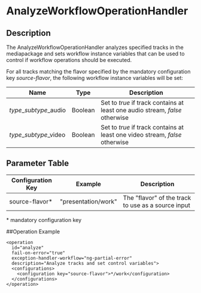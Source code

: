 # AnalyzeWorkflowOperationHandler

## Description
The AnalyzeWorkflowOperationHandler analyzes specified tracks in the mediapackage and sets workflow instance variables that
can be used to control if workflow operations should be executed.

For all tracks matching the flavor specified by the mandatory configuration key *source-flavor*,
the following workflow instance variables will be set:

|Name                  |Type   |Description                                                                 |
|----------------------|-------|----------------------------------------------------------------------------|
|*type*_*subtype*_audio|Boolean|Set to *true* if track contains at least one audio stream, *false* otherwise|
|*type*_*subtype*_video|Boolean|Set to *true* if track contains at least one video stream, *false* otherwise|

## Parameter Table

|Configuration Key|Example            |Description                                       |
|-----------------|-------------------|--------------------------------------------------|
|source-flavor*   |"presentation/work"|The "flavor" of the track to use as a source input|

\* mandatory configuration key

##Operation Example

    <operation
      id="analyze"
      fail-on-error="true"
      exception-handler-workflow="ng-partial-error"
      description="Analyze tracks and set control variables">
      <configurations>
        <configuration key="source-flavor">*/work</configuration>
      </configurations>
    </operation>

